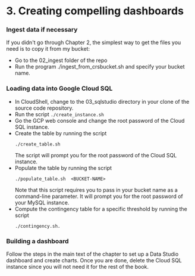 # 3. Creating compelling dashboards

### Ingest data if necessary
If you didn't go through Chapter 2, the simplest way to get the files you need is to copy it from my bucket:
* Go to the 02_ingest folder of the repo
* Run the program ./ingest_from_crsbucket.sh and specify your bucket name.


### Loading data into Google Cloud SQL
* In CloudShell, change to the 03_sqlstudio directory in your clone of the source code repository.
* Run the script 
  ```./create_instance.sh```
* Go the GCP web console and change the root password of the Cloud SQL instance.
* Create the table by running the script 
  ```
  ./create_table.sh
  ```
  The script will prompt you for the root password of the Cloud SQL instance.
* Populate the table by running the script 
  ```
  ./populate_table.sh  <BUCKET-NAME>
  ```
  Note that this script requires you to pass in your bucket name as a command-line parameter.
  It will prompt you for the root password of your MySQL instance.
* Compute the contingency table for a specific threshold by running the script 
  ```
  ./contingency.sh.
  ```

### Building a dashboard
Follow the steps in the main text of the chapter to set up a Data Studio dashboard and create charts. Once you are done, delete the Cloud SQL instance since you will not need it for the rest of the book.
